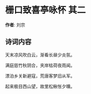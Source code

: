 # 栅口致喜亭咏怀  其二

**作者**: 刘宗

## 诗词内容

天末凉风吹白云，渐看长昼少炎氛。

满庭慈竹秋阴合，夹岸枯荷夜雨闻。

漂泊乡关新避寇，荒唐客梦旧从军。

起来极目西山望，故里松楸怅夕曛。

